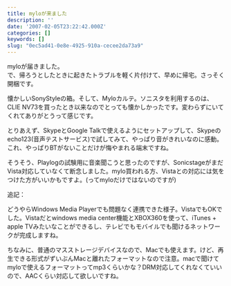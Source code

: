 ```yaml
---
title: myloが来ました
description: ''
date: '2007-02-05T23:22:42.000Z'
categories: []
keywords: []
slug: "0ec5ad41-0e8e-4925-910a-cecee2da73a9"
---
```

myloが届きました。  
で、帰ろうとしたときに起きたトラブルを軽く片付けて、早めに帰宅。さっそく開梱です。

懐かしいSonyStyleの箱。そして、Myloカルテ。ソニスタを利用するのは、CLIE NV73を買ったとき以来なのでとっても懐かしかったです。変わらずにいてくれてありがとうって感じです。

とりあえず、SkypeとGoogle Talkで使えるようにセットアップして、Skypeのecho123(音声テストサービス)で試してみて、やっぱり音がきれいなのに感動。これ、やっぱりBTがないことだけが悔やまれる端末ですね。

そうそう、Playlogの試験用に音楽聞こうと思ったのですが、SonicstageがまだVista対応していなくて断念しました。mylo買われる方、Vistaとの対応には気をつけた方がいいかもですよ。(ってmyloだけではないのですが)

追記：

どうやらWindows Media Playerでも問題なく連携できた様子。VistaでもOKでした。Vistaだとwindows media center機能とXBOX360を使って、iTunes + apple TVみたいなことができるし、テレビでもモバイルでも聞けるネットワークが完成しますね。

ちなみに、普通のマスストレージデバイスなので、Macでも使えます。けど、再生できる形式がずいぶんMacと離れたフォーマットなので注意。macで聞けてmyloで使えるフォーマットってmp3くらいかな？DRM対応してくれなくていいので、AACくらい対応して欲しいですね。